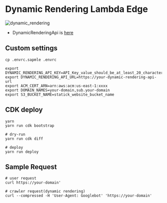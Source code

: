 # Dynamic Rendering Lambda Edge

![dynamic_rendering](https://github.com/hilotter/dynamic-rendering-api/raw/master/doc/dynamic_rendering_lambda_edge.png)

- DynamicRenderingApi is [here](https://github.com/hilotter/dynamic-rendering-api)

## Custom settings

```
cp .envrc.sapmle .envrc

export DYNAMIC_RENDERING_API_KEY=API_Key_value_should_be_at_least_20_character
export DYNAMIC_RENDERING_API_URL=https://your-dynamic-rendering-api-url
export ACM_CERT_ARN=arn:aws:acm:us-east-1:xxxx
export DOMAIN_NAMES=your-domain,sub.your-domain
export S3_BUCKET_NAME=statick_website_bucket_name
```

## CDK deploy

```
yarn
yarn run cdk bootstrap

# dry-run
yarn run cdk diff

# deploy
yarn run deploy
```

## Sample Request

```
# user request
curl https://your-domain'

# crawler request(dynamic rendering)
curl --compressed -H 'User-Agent: Googlebot' 'https://your-domain'
```
